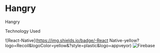 # Hangry
Hangry



Technology Used

![React-Native](https://img.shields.io/badge/-React Native-yellow?logo=Recoil&logoColor=yellow&?style=plastic&logo=appveyor)
![Firebase](https://img.shields.io/badge/-Firebase-blue?logo=Bcrypt&logoColor=blue&?style=plastic&logo=appveyor)

